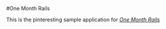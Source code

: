 #One Month Rails

This is the pinteresting sample application for
[*One Month Rails*](http://onemonthrails.com)
